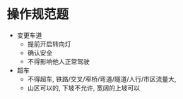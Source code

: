 # 操作规范题
- 变更车道
    - 提前开启转向灯
    - 确认安全
    - 不得影响他人正常驾驶
- 超车
    - 不得超车, 铁路/交叉/窄桥/弯道/隧道/人行/市区流量大, 
    - 山区可以的, 下坡不允许, 宽阔的上坡可以
